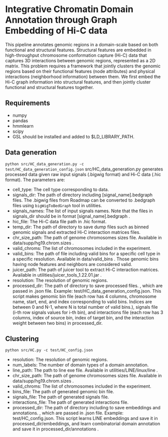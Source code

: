 # Integrative Chromatin Domain Annotation through Graph Embedding of Hi-C data 

This pipeline annotates genomic regions in a domain-scale based on both functional and structural features. Structural features are embedded in
high-throughput chromosome conformation capture (Hi-C) data that captures 3D interactions between genomic regions, represented as a 2D matrix. This problem requires a framework that jointly clusters the genomic regions based on their functional features (node attributes) and physical interactions (neighborhood information) between them. We first 
embed the Hi-C graph information into structural features, and then jointly cluster functional and structural features together. 

## Requirements

* numpy 
* pandas 
* hmmlearn 
* scipy 
* GSL should be installed and added to $LD_LIBRARY_PATH.


## Data generation
```python src/HC_data_generation.py -c test/HC_data_generation_config.json```
src/HC_data_generation.py generates processed data given raw input signals (.bigwig format) and Hi-C data (.hic format). The parameters are:

* cell_type: The cell type corresponding to data.
* signals_dir: The path of directory including [signal_name].bedgraph files. The .bigwig files from Roadmap can be converted to .bedgraph files using ```bigWigToBedGraph``` tool in utilities.
* signals_names: The list of input signals names. Note that the files in signals_dir should be in format [signal_name].bedgraph .
* hic_file: The Hi-C data file path in .hic format. 
* temp_dir: The path of directory to save dump files such as binned genomic signals and extracted Hi-C interaction matrices files.
* chr_size_path: The path of genome chromosomes sizes file. Available in data/supp/hg19.chrom.sizes .
* valid_chroms: The list of chromosomes included in the experiment.
* valid_bins: The path of file including valid bins for a specific cell type in a specific resolution. Available in data/valid_bins . Those genomic bins having node features and neighbors are considered valid.
* juicer_path: The path of juicer tool to extract Hi-C interaction matrices. Available in utilities/juicer_tools_1.22.01.jar .
* resolution: The resolution of genomic regions.
* processed_dir: The path of directory to save processed files.
, which are passed in .json file. Example: test/HC_data_generation_config.json. This script makes genomic bin file (each row has 4 columns, chromosome name, start, end, and index corresponding to valid bins. Indices are between 0 and N-1, where N is total number of valid bins.), signals file (i-th row signals values for i-th bin), and interactions file (each row has 3 columns, index of source bin, index of target bin, and the interaction weight between two bins) in processed_dir.

## Clustering

```python src/HC.py -c test/HC_config.json```

* resolution: The resolution of genomic regions.
* num_labels: The number of domain types of a domain annotation.
* line_path: The path to line exe file. Available in utilities/LINE/linux/line .
* chr_size_path: The path of genome chromosomes sizes file. Available in data/supp/hg19.chrom.sizes .
* valid_chroms: The list of chromosomes included in the experiment.
* bins_file: The path of generated genomic bin file.
* signals_file: The path of generated signals file.
* interactions_file: The path of generated interactions file.
* processed_dir: The path of directory including to save embeddings and annotations.
, which are passed in .json file. Example: test/HC_config.json. This script learns LINE embeddings and save it in processed_dir/embeddings, and learn combinatorial domain annotation and save it in processed_dir/annotations .
